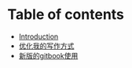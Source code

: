 # Table of contents

* [Introduction](README.md)
* [优化我的写作方式](you-hua-wo-de-xie-zuo-fang-shi.md)
* [新版的gitbook使用](xin-ban-de-gitbook-shi-yong.md)

